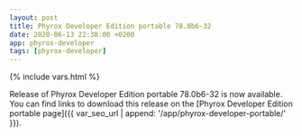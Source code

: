 ```yaml
---
layout: post
title: Phyrox Developer Edition portable 78.0b6-32
date: 2020-06-13 22:38:00 +0200
app: phyrox-developer
tags: [phyrox-developer]
---
```

{% include vars.html %}

Release of Phyrox Developer Edition portable 78.0b6-32 is now available.<br />
You can find links to download this release on the [Phyrox Developer Edition portable page]({{ var_seo_url | append: '/app/phyrox-developer-portable/' }}).
